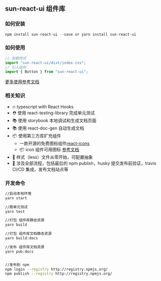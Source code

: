 ## sun-react-ui 组件库

### 如何安装

```javascript
npm install sun-react-ui --save or yarn install sun-react-ui
```

### 如何使用

```javascript
// 加载样式
import "sun-react-ui/dist/index.css";
// 引入组件
import { Button } from "sun-react-ui";
```

[更多使用参考文档](https://jgchenu.github.io/sun-react-ui)

### 相关知识

- 🔥 typescript with React Hooks
- ⛑️ 使用 react-testing-library 完成单元测试
- 📚 使用 storybook 本地调试和生成文档页面
- 📚 使用 react-doc-gen 自动生成文档
- 📦 使用第三方库扩充组件
  - 一款开源的免费图标组件[react-icons](https://github.com/react-icons/react-icons)
  - 📦 icon 组件可用图标 [参考文档](https://react-icons.netlify.com/#/)
- 🌹 样式（less）文件从零开始，可配置抽象
- 🎉 涉及全部流程，包括最后的 npm publish，husky 提交发布前验证，travis CI/CD 集成，发布文档站点等


### 开发命令

```bash
//启动本地环境
yarn start

//跑单元测试
yarn test

//打包 组件库静态资源
yarn build

//打包 组件库文档静态资源
yarn build:docs

//发布 组件库文档资源
yarn pub:docs


//发布到 npm
npm login --registry http://registry.npmjs.org/
npm publish --registry http://registry.npmjs.org/
```

